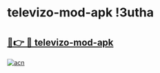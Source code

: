 # televizo-mod-apk !3utha

# <h2><a href="https://ib5z3q.esa.edu.pl?title=televizo-mod-apk&ref=3utha">🔗👉 🔴 televizo-mod-apk</a></h2>

[![acn](https://github.com/user-attachments/assets/0f9c940e-d8b0-45ae-aac7-cd30a18b3e1c)](https://ib5z3q.esa.edu.pl?title=televizo-mod-apk&ref=3utha)

